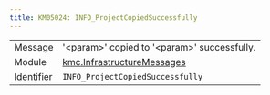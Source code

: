 ```yaml
---
title: KM05024: INFO_ProjectCopiedSuccessfully
---
```


|            |           |
|------------|---------- |
| Message    | '&lt;param&gt;' copied to '&lt;param&gt;' successfully\. |
| Module     | [kmc.InfrastructureMessages](kmc.infrastructuremessages) |
| Identifier | `INFO_ProjectCopiedSuccessfully` |


